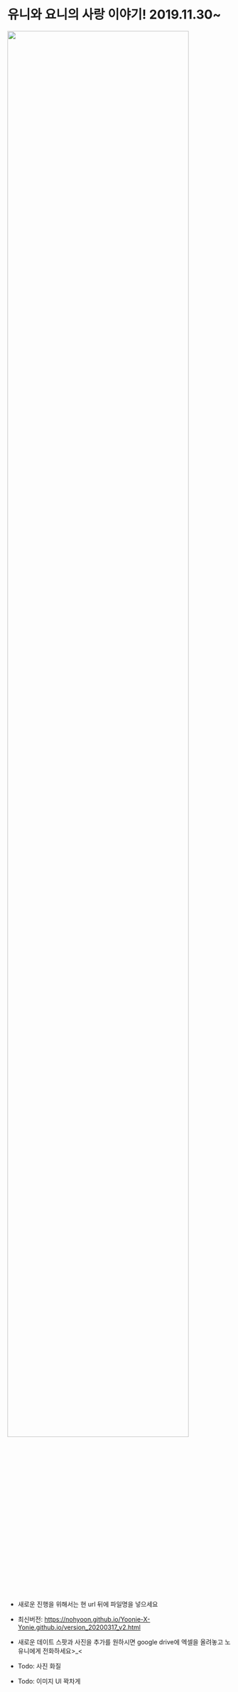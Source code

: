# 유니와 요니의 사랑 이야기! 2019.11.30~

<img src="https://user-images.githubusercontent.com/22785823/76815324-af82c500-6840-11ea-966a-cf1e79713acf.jpg" width="90%">







* 새로운 진행을 위해서는 현 url 뒤에 파일명을 넣으세요
* 최신버전: https://nohyoon.github.io/Yoonie-X-Yonie.github.io/version_20200317_v2.html



* 새로운 데이트 스팟과 사진을 추가를 원하시면 google drive에 엑셀을 올려놓고 노유니에게 전화하세요>_<

* Todo: 사진 화질
* Todo: 이미지 UI 꽉차게
